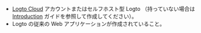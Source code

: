 - [Logto Cloud](https://cloud.logto.io) アカウントまたはセルフホスト型 Logto （持っていない場合は [Introduction](/introduction) ガイドを参照して作成してください）。
- Logto の従来の Web アプリケーションが作成されていること。
